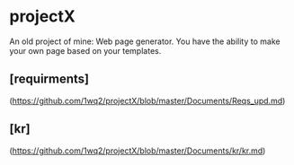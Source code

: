 # projectX

An old project of mine: Web page generator. You have the ability to make your own page based on your templates. 



## [requirments] 
(https://github.com/1wq2/projectX/blob/master/Documents/Reqs_upd.md)

## [kr] 
(https://github.com/1wq2/projectX/blob/master/Documents/kr/kr.md)


